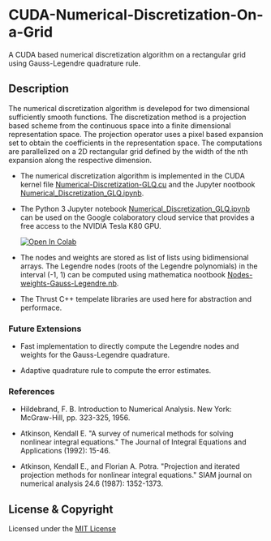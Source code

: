 # CUDA-Numerical-Discretization-On-a-Grid
A CUDA based numerical discretization algorithm on a rectangular grid using Gauss-Legendre quadrature rule. 

## Description

The numerical discretization algorithm is develepod for two dimensional sufficiently smooth functions. The discretization method is a projection based scheme from the continuous space into a finite dimensional representation space. The projection operator uses a pixel based expansion set to obtain the coefficients in the representation space. The computations are parallelized on a 2D rectangular grid defined by the width of the nth expansion along the respective dimension. 

* The numerical discretization algorithm is implemented in the CUDA kernel file [Numerical-Discretization-GLQ.cu](Numerical-Discretization-GLQ.cu) and the Jupyter nootbook [Numerical_Discretization_GLQ.ipynb](Numerical_Discretization_GLQ.ipynb).

* The Python 3 Jupyter notebook [Numerical_Discretization_GLQ.ipynb](Numerical_Discretization_GLQ.ipynb) can be used on the Google colaboratory cloud service that provides a free access to the NVIDIA Tesla K80 GPU.  

  [![Open In Colab](https://colab.research.google.com/assets/colab-badge.svg)](https://colab.research.google.com/github/kk17m/kk17m/CUDA-Numerical-Discretization-On-a-Grid/blob/master/Numerical_Discretization_GLQ.ipynb)

* The nodes and weights are stored as list of lists using bidimensional arrays. The Legendre nodes (roots of the Legendre polynomials) in the interval (-1, 1) can be computed using mathematica nootbook [Nodes-weights-Gauss-Legendre.nb](Nodes-weights-Gauss-Legendre.nb). 

* The Thrust C++ tempelate libraries are used here for abstraction and performace.

### Future Extensions

* Fast implementation to directly compute the Legendre nodes and weights for the Gauss-Legendre quadrature.

* Adaptive quadrature rule to compute the error estimates.

### References

* Hildebrand, F. B. Introduction to Numerical Analysis. New York: McGraw-Hill, pp. 323-325, 1956.

* Atkinson, Kendall E. "A survey of numerical methods for solving nonlinear integral equations." The Journal of Integral Equations and Applications (1992): 15-46.

* Atkinson, Kendall E., and Florian A. Potra. "Projection and iterated projection methods for nonlinear integral equations." SIAM journal on numerical analysis 24.6 (1987): 1352-1373.

## License & Copyright
Licensed under the [MIT License](LICENSE)

